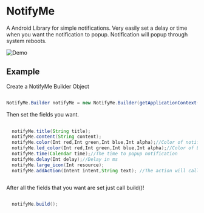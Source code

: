 # NotifyMe
A Android Library for simple notifications. Very easily set a delay or time when you want the notification to popup. Notification will popup through system reboots.

![Demo](https://thumbs.gfycat.com/DishonestPlushBlacklab-size_restricted.gif)

## Example

Create a NotifyMe Builder Object

```java

NotifyMe.Builder notifyMe = new NotifyMe.Builder(getApplicationContext());

```

Then set the fields you want.

```java
  
  notifyMe.title(String title);
  notifyMe.content(String content);
  notifyMe.color(Int red,Int green,Int blue,Int alpha);//Color of notification header
  notifyMe.led_color(Int red,Int green,Int blue,Int alpha);//Color of LED when notification pops up
  notifyMe.time(Calendar time);//The time to popup notification
  notifyMe.delay(Int delay);//Delay in ms
  notifyMe.large_icon(Int resource);
  notifyMe.addAction(Intent intent,String text); //The action will call the intent when pressed
  
```

After all the fields that you want are set just call build()!

```java

  notifyMe.build();

```
